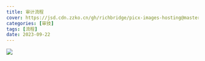 ```yaml
---
title: 审计流程
cover: https://jsd.cdn.zzko.cn/gh/richbridge/picx-images-hosting@master/thumbnail/audit.jpg
categories: [审技]
tags: [流程]
date: 2023-09-22
---
```


![](https://img.richfan.site/audit/audit-process.webp)